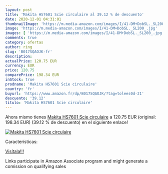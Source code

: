 ```yaml
---
layout: post
title: 'Makita HS7601 Scie circulaire al 39.12 % de descuento'
date: 2020-12-01 04:31:01
thumbnailImage: 'https://m.media-amazon.com/images/I/41-DM+DobSL._SL200_.jpg'
image: 'https://m.media-amazon.com/images/I/41-DM+DobSL._SL200_.jpg'
images: [ 'https://m.media-amazon.com/images/I/41-DM+DobSL._SL200_.jpg' ]
comments: true
category: ofertas
author: ring
slug: 'B017SQAOJK-fr'
description:
actualPrice: 120.75 EUR
currency: EUR
price: 120.75
comparePrice: 198.34 EUR
inStock: true
prodname: 'Makita HS7601 Scie circulaire'
country: 'fr'
buyurl: 'https://www.amazon.fr/dp/B017SQAOJK/?tag=tolees0d-21'
descuento: '39.12'
titulo: 'Makita HS7601 Scie circulaire'
---
```


Ahora mismo tienes [Makita HS7601 Scie circulaire](https://www.amazon.fr/dp/B017SQAOJK/?tag=tolees0d-21) a 120.75 EUR (original: 198.34 EUR) (39.12 %  de descuento) en el siguiente enlace!

[![Makita HS7601 Scie circulaire](https://m.media-amazon.com/images/I/41-DM+DobSL._SL200_.jpg)](https://www.amazon.fr/dp/B017SQAOJK/?tag=tolees0d-21)

Características:


[Visítala!!!](https://www.amazon.fr/dp/B017SQAOJK/?tag=tolees0d-21)

Links participate in Amazon Associate program and might generate a comission on qualifying sales
